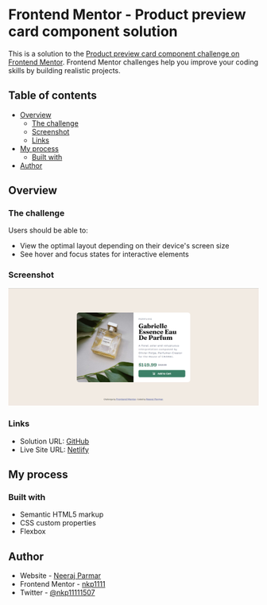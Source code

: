 # Frontend Mentor - Product preview card component solution

This is a solution to the [Product preview card component challenge on Frontend Mentor](https://www.frontendmentor.io/challenges/product-preview-card-component-GO7UmttRfa). Frontend Mentor challenges help you improve your coding skills by building realistic projects. 

## Table of contents

- [Overview](#overview)
  - [The challenge](#the-challenge)
  - [Screenshot](#screenshot)
  - [Links](#links)
- [My process](#my-process)
  - [Built with](#built-with)
- [Author](#author)

## Overview

### The challenge

Users should be able to:

- View the optimal layout depending on their device's screen size
- See hover and focus states for interactive elements

### Screenshot
![image](https://github.com/nkp1111/frontend-mentor-challenges/blob/main/product-preview-card-component/images/Screenshot%202022-08-28%20164339.png?raw=true)

### Links

- Solution URL: [GitHub](https://github.com/nkp1111/frontend-mentor-challenges/tree/main/product-preview-card-component)
- Live Site URL: [Netlify](https://nkp-product-preview-card-component.netlify.app/)

## My process

### Built with

- Semantic HTML5 markup
- CSS custom properties
- Flexbox

## Author

- Website - [Neeraj Parmar](https://www.your-site.com)
- Frontend Mentor - [nkp1111](https://www.frontendmentor.io/profile/nkp1111)
- Twitter - [@nkp11111507](https://twitter.com/home)

